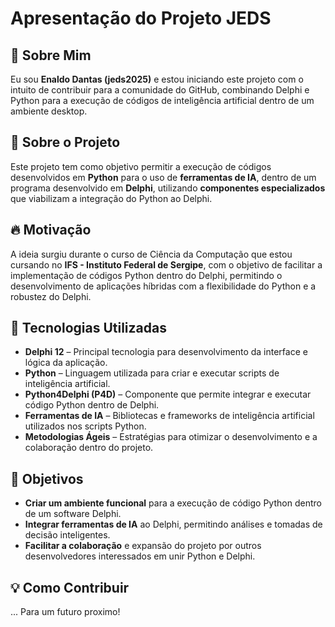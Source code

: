 # Apresentação do Projeto JEDS

## 🌟 Sobre Mim
Eu sou **Enaldo Dantas (jeds2025)** e estou iniciando este projeto com o intuito de contribuir para a comunidade do GitHub, combinando Delphi e Python para a execução de códigos de inteligência artificial dentro de um ambiente desktop.

## 🌟 Sobre o Projeto
Este projeto tem como objetivo permitir a execução de códigos desenvolvidos em **Python** para o uso de **ferramentas de IA**, dentro de um programa desenvolvido em **Delphi**, utilizando **componentes especializados** que viabilizam a integração do Python ao Delphi.

## 🔥 Motivação
A ideia surgiu durante o curso de Ciência da Computação que estou cursando no **IFS - Instituto Federal de Sergipe**, com o objetivo de facilitar a implementação de códigos Python dentro do Delphi, permitindo o desenvolvimento de aplicações híbridas com a flexibilidade do Python e a robustez do Delphi.

## 🚀 Tecnologias Utilizadas
- **Delphi 12** – Principal tecnologia para desenvolvimento da interface e lógica da aplicação.
- **Python** – Linguagem utilizada para criar e executar scripts de inteligência artificial.
- **Python4Delphi (P4D)** – Componente que permite integrar e executar código Python dentro de Delphi.
- **Ferramentas de IA** – Bibliotecas e frameworks de inteligência artificial utilizados nos scripts Python.
- **Metodologias Ágeis** – Estratégias para otimizar o desenvolvimento e a colaboração dentro do projeto.

## 🎯 Objetivos
- **Criar um ambiente funcional** para a execução de código Python dentro de um software Delphi.
- **Integrar ferramentas de IA** ao Delphi, permitindo análises e tomadas de decisão inteligentes.
- **Facilitar a colaboração** e expansão do projeto por outros desenvolvedores interessados em unir Python e Delphi.

## 💡 Como Contribuir
... Para um futuro proximo!
